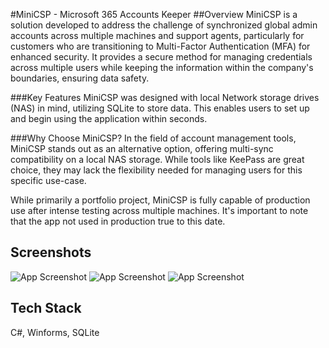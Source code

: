 #MiniCSP - Microsoft 365 Accounts Keeper
##Overview
MiniCSP is a solution developed to address the challenge of synchronized global admin accounts across multiple machines and support agents, particularly for customers who are transitioning to Multi-Factor Authentication (MFA) for enhanced security. 
It provides a secure method for managing credentials across multiple users while keeping the information within the company's boundaries, ensuring data safety.


###Key Features
MiniCSP was designed with local Network storage drives (NAS) in mind, utilizing SQLite to store data. This enables users to set up and begin using the application within seconds.

###Why Choose MiniCSP?
In the field of account management tools, MiniCSP stands out as an alternative option, offering multi-sync compatibility on a local NAS storage. While tools like KeePass are great choice, they may lack the flexibility needed for managing users for this specific use-case.

While primarily a portfolio project, MiniCSP is fully capable of production use after intense testing across multiple machines. 
It's important to note that the app not used in production true to this date.



## Screenshots
![App Screenshot](https://noamsapir.me/img/games/MiniCSP/img/minicsp1.png)
![App Screenshot](https://noamsapir.me/img/games/MiniCSP/img/minicsp2.png)
![App Screenshot](https://noamsapir.me/img/games/MiniCSP/img/minicsp3.png)



## Tech Stack
C#, Winforms, SQLite

